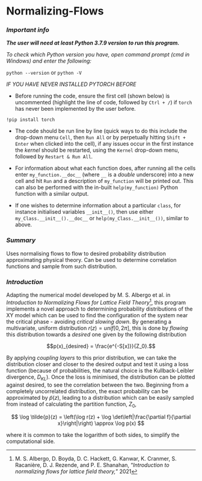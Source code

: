 # Normalizing-Flows
### *Important info*
_**The user will need at least Python 3.7.9 version to run this program.**_

_To check which Python version you have, open command prompt (cmd in Windows) and enter the following:_

`python --version` or `python -V`

*IF YOU HAVE NEVER INSTALLED PYTORCH BEFORE*
- Before running the code, ensure the first cell (shown below) is uncommented (highlight the line of code, followed by `Ctrl + /`) if `torch` has never been implemented by the user before. 

`!pip install torch`

- The code should be run line by line (quick ways to do this include the drop-down menu `Cell`, then `Run All` or by perpetually hitting `Shift + Enter` when clicked into the cell), if any issues occur in the first instance the *kernel* should be restarted, using the `Kernel` drop-down menu, followed by `Restart & Run All`.

- For information about what each function does, after running all the cells enter `my_function.__doc__` (where `__` is a *double* underscore) into a new cell and hit ``Run`` and a description of ``my_function`` will be printed out. This can also be performed with the in-built `help(my_function)` Python function with a similar output.

- If one wishes to determine information about a particular `class`, for instance initialised variables `__init__()`, then use either `my_Class.__init__().__doc__` or `help(my_Class.__init__())`, similar to above.

### *Summary*
Uses normalising flows to flow to desired probability distribution approximating physical theory. Can be used to determine correlation functions and sample from such distribution.

### *Introduction*
Adapting the numerical model developed by M. S. Albergo et al. in _Introduction to Normalizing Flows for Lattice Field Theory_[^1], this program implements a novel approach to determining probability distributions of the XY model which can be used to find the configuration of the system near the critical phase - avoiding _critical slowing down_. By generating a multivariate, uniform distribution $r(z) = unif[0, 2\pi]$, this is done by *flowing* this distribution towards a *desired* one given by the following distribution

$$p(x)_{desired} = \frac{e^{-S[x]}}{Z_0}.$$

By applying _coupling layers_ to this prior distribution, we can take the distribution closer and closer to the desired output and test it using a loss function (because of probabilities, the natural choice is the Kullback-Leibler divergence, $D_{KL}$). Once the loss is minimised, the distribution can be plotted against desired, to see the correlation between the two. Beginning from a completely uncorrelated distribution, the exact probability can be approximated by $\tilde{p}(z)$, leading to a distribution which can be easily sampled from instead of calculating the partition function, $Z_0$,

$$
\log \tilde{p}(z) = \left(\log r(z) + \log \det\left|\frac{\partial f}{\partial x}\right|\right) \approx \log p(x)
$$ 

where it is common to take the logarithm of both sides, to simplify the computational side.

[^1]: M. S. Albergo, D. Boyda, D. C. Hackett, G. Kanwar, K. Cranmer, S. Racanière, D. J. Rezende, and P. E. Shanahan, “_Introduction to normalizing flows for lattice field theory,_” 2021
